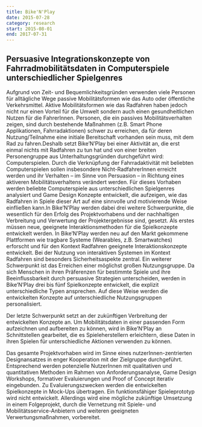 ```yaml
---
title: Bike'N'Play
date: 2015-07-28
category: research
start: 2015-08-01
end: 2017-07-31
---
```


## Persuasive Integrationskonzepte von Fahrradmobilitätsdaten in Computerspiele unterschiedlicher Spielgenres

Aufgrund von Zeit- und Bequemlichkeitsgründen verwenden viele Personen für alltägliche Wege passive Mobilitätsformen wie das Auto oder öffentliche Verkehrsmittel. Aktive Mobilitätsformen wie das Radfahren haben jedoch nicht nur einen Vorteil für die Umwelt sondern auch einen gesundheitlichen Nutzen für die FahrerInnen. Personen, die ein passives Mobilitätsverhalten zeigen, sind durch bestehende Maßnahmen (z.B. Smart Phone Applikationen, Fahrradaktionen) schwer zu erreichen, da für deren Nutzung/Teilnahme eine initiale Bereitschaft vorhanden sein muss, mit dem Rad zu fahren.Deshalb setzt Bike’N’Play bei einer Aktivität an, die erst einmal nichts mit Radfahren zu tun hat und von einer breiten Personengruppe aus Unterhaltungsgründen durchgeführt wird: Computerspielen. Durch die Verknüpfung der Fahrradaktivität mit beliebten Computerspielen sollen insbesondere Nicht-RadfahrerInnen erreicht werden und ihr Verhalten – im Sinne von Persuasion – in Richtung eines aktiveren Mobilitätsverhaltens verändert werden. Für dieses Vorhaben werden beliebte Computerspiele aus unterschiedlichen Spielgenres analysiert und Game Design Konzepte entwickelt, die aufzeigen, wie das Radfahren in Spiele dieser Art auf eine sinnvolle und motivierende Weise einfließen kann.In Bike’N’Play werden dabei drei weitere Schwerpunkte, die wesentlich für den Erfolg des Projektvorhabens und der nachhaltigen Verbreitung und Verwertung der Projektergebnisse sind, gesetzt. Als erstes müssen neue, geeignete Interaktionsmethoden für die Spielkonzepte entwickelt werden. In Bike’N’Play werden neu auf den Markt gekommene Plattformen wie tragbare Systeme (Wearables, z.B. Smartwatches) erforscht und für den Kontext Radfahren geeignete Interaktionskonzepte entwickelt. Bei der Nutzung von interaktiven Systemen im Kontext Radfahren sind besonders Sicherheitsaspekte zentral.
Ein weiterer Schwerpunkt ist das Erreichen einer möglichst großen Nutzungsgruppe. Da sich Menschen in ihren Präferenzen für bestimmte Spiele und ihre Beeinflussbarkeit durch persuasive Strategien unterscheiden, werden in Bike’N’Play drei bis fünf Spielkonzepte entwickelt, die explizit unterschiedliche Typen ansprechen. Auf diese Weise werden die entwickelten Konzepte auf unterschiedliche Nutzungsgruppen personalisiert.

Der letzte Schwerpunkt setzt an der zukünftigen Verbreitung der entwickelten Konzepte an. Um Mobilitätsdaten in einer passenden Form aufzeichnen und aufbereiten zu können, wird in Bike’N’Play an Schnittstellen gearbeitet, die es Spieleherstellern erleichtern, diese Daten in ihren Spielen für unterschiedliche Aktionen verwenden zu können.

Das gesamte Projektvorhaben wird im Sinne eines nutzerInnen-zentrierten Designansatzes in enger Kooperation mit der Zielgruppe durchgeführt. Entsprechend werden potenzielle NutzerInnen mit qualitativen und quantitativen Methoden im Rahmen von Anforderungsanalyse, Game Design Workshops, formativer Evaluierungen und Proof of Concept iterativ eingebunden. Zu Evaluierungszwecken werden die entwickelten Spielkonzepte in Mock-Ups übertragen. Ein funktionsfähiger Spieleprototyp wird nicht entwickelt. Allerdings wird eine mögliche zukünftige Umsetzung in einem Folgeprojekt, durch die Vernetzung mit Spiele- und Mobilitätsservice-Anbietern und weiteren geeigneten Verwertungsmaßnahmen, vorbereitet.
